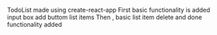 TodoList made using create-react-app
First basic functionality is  added
input box
add buttom
list items
Then , basic list item delete and done functionality added